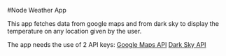 #Node Weather App

This app fetches data from google maps and from dark sky to
display the temperature on any location given by the user.

The app needs the use of 2 API keys:
[Google Maps API](https://cloud.google.com/maps-platform)
[Dark Sky API](https://darksky.net/dev)